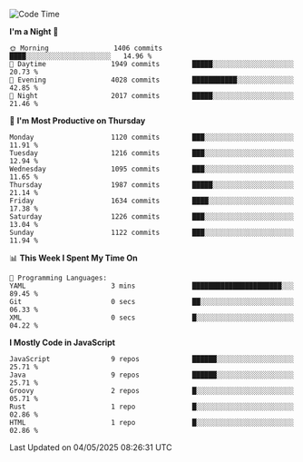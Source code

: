 <!--START_SECTION:waka-->
![Code Time](http://img.shields.io/badge/Code%20Time-1%2C344%20hrs%202%20mins-blue)

**I'm a Night 🦉** 

```text
🌞 Morning                1406 commits        ████░░░░░░░░░░░░░░░░░░░░░   14.96 % 
🌆 Daytime                1949 commits        █████░░░░░░░░░░░░░░░░░░░░   20.73 % 
🌃 Evening                4028 commits        ███████████░░░░░░░░░░░░░░   42.85 % 
🌙 Night                  2017 commits        █████░░░░░░░░░░░░░░░░░░░░   21.46 % 
```
📅 **I'm Most Productive on Thursday** 

```text
Monday                   1120 commits        ███░░░░░░░░░░░░░░░░░░░░░░   11.91 % 
Tuesday                  1216 commits        ███░░░░░░░░░░░░░░░░░░░░░░   12.94 % 
Wednesday                1095 commits        ███░░░░░░░░░░░░░░░░░░░░░░   11.65 % 
Thursday                 1987 commits        █████░░░░░░░░░░░░░░░░░░░░   21.14 % 
Friday                   1634 commits        ████░░░░░░░░░░░░░░░░░░░░░   17.38 % 
Saturday                 1226 commits        ███░░░░░░░░░░░░░░░░░░░░░░   13.04 % 
Sunday                   1122 commits        ███░░░░░░░░░░░░░░░░░░░░░░   11.94 % 
```


📊 **This Week I Spent My Time On** 

```text
💬 Programming Languages: 
YAML                     3 mins              ██████████████████████░░░   89.45 % 
Git                      0 secs              ██░░░░░░░░░░░░░░░░░░░░░░░   06.33 % 
XML                      0 secs              █░░░░░░░░░░░░░░░░░░░░░░░░   04.22 % 
```

**I Mostly Code in JavaScript** 

```text
JavaScript               9 repos             ██████░░░░░░░░░░░░░░░░░░░   25.71 % 
Java                     9 repos             ██████░░░░░░░░░░░░░░░░░░░   25.71 % 
Groovy                   2 repos             █░░░░░░░░░░░░░░░░░░░░░░░░   05.71 % 
Rust                     1 repo              █░░░░░░░░░░░░░░░░░░░░░░░░   02.86 % 
HTML                     1 repo              █░░░░░░░░░░░░░░░░░░░░░░░░   02.86 % 
```




 Last Updated on 04/05/2025 08:26:31 UTC
<!--END_SECTION:waka-->
